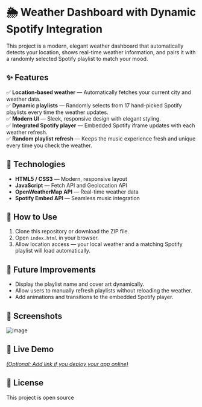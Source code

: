 # 🌦️ Weather Dashboard with Dynamic Spotify Integration

This project is a modern, elegant weather dashboard that automatically detects your location, shows real-time weather information, and pairs it with a randomly selected Spotify playlist to match your mood.

## ✨ Features
✅ **Location-based weather** — Automatically fetches your current city and weather data.  
✅ **Dynamic playlists** — Randomly selects from 17 hand-picked Spotify playlists every time the weather updates.  
✅ **Modern UI** — Sleek, responsive design with elegant styling.  
✅ **Integrated Spotify player** — Embedded Spotify iframe updates with each weather refresh.  
✅ **Random playlist refresh** — Keeps the music experience fresh and unique every time you check the weather.

## 🚀 Technologies
- **HTML5 / CSS3** — Modern, responsive layout
- **JavaScript** — Fetch API and Geolocation API
- **OpenWeatherMap API** — Real-time weather data
- **Spotify Embed API** — Seamless music integration

## 📁 How to Use
1. Clone this repository or download the ZIP file.
2. Open `index.html` in your browser.
3. Allow location access — your local weather and a matching Spotify playlist will load automatically.

## 🎨 Future Improvements
- Display the playlist name and cover art dynamically.
- Allow users to manually refresh playlists without reloading the weather.
- Add animations and transitions to the embedded Spotify player.

## 📸 Screenshots
![image](https://github.com/user-attachments/assets/ccdb85a4-60c0-45f3-acb4-48da95407a7b)



## 🔗 Live Demo
[*(Optional: Add link if you deploy your app online)*](https://vinoth-46.github.io/wheather/)

## 📜 License
This project is open source 
